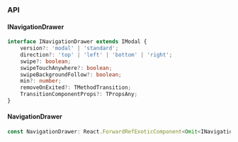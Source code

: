 

### API

#### INavigationDrawer

```ts
interface INavigationDrawer extends IModal {
    version?: 'modal' | 'standard';
    direction?: 'top' | 'left' | 'bottom' | 'right';
    swipe?: boolean;
    swipeTouchAnywhere?: boolean;
    swipeBackgroundFollow?: boolean;
    min?: number;
    removeOnExited?: TMethodTransition;
    TransitionComponentProps?: TPropsAny;
}
```

#### NavigationDrawer

```ts
const NavigationDrawer: React.ForwardRefExoticComponent<Omit<INavigationDrawer, "ref"> & React.RefAttributes<unknown>>;
```

